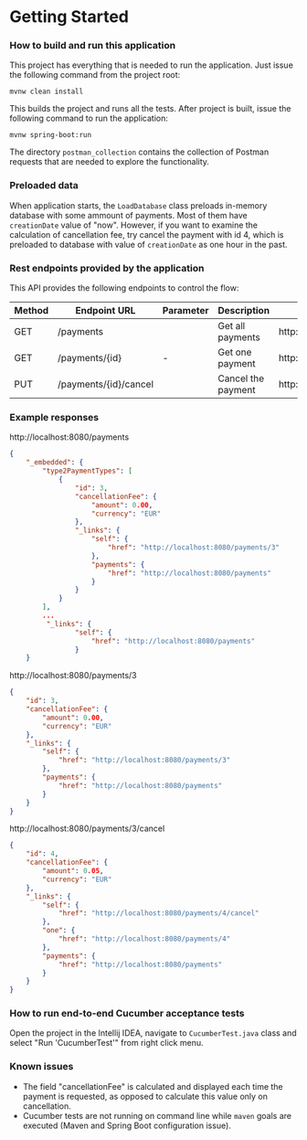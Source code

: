 # Getting Started

### How to build and run this application

This project has everything that is needed to run the application. Just issue the following command
from the project root:

```shell script
mvnw clean install
```
This builds the project and runs all the tests. After project is built, issue the following command to
run the application:
```shell script
mvnw spring-boot:run
```

The directory ```postman_collection``` contains the collection of Postman requests that are needed to 
explore the functionality. 

### Preloaded data
When application starts, the ```LoadDatabase``` class preloads in-memory database with some ammount of payments. Most
of them have ```creationDate``` value of "now". However, if you want to examine the calculation of cancellation fee,
try cancel the payment with id 4, which is preloaded to database with value of ```creationDate``` as one hour in the past.

### Rest endpoints provided by the application
This API provides the following endpoints to control the flow:

|Method|Endpoint URL|Parameter  |Description|Example|
|------------|-----------|-----------|-------|-------|
|GET|/payments    |    |Get all payments|http://localhost:8080/payments   |
|GET|/payments/{id} | -  |Get one payment|http://localhost:8080/payments/1|
|PUT|/payments/{id}/cancel  | |Cancel the payment|http://localhost:8080/payments/1/cancel  |

### Example responses
http://localhost:8080/payments
```json
{
    "_embedded": {
        "type2PaymentTypes": [
            {
                "id": 3,
                "cancellationFee": {
                    "amount": 0.00,
                    "currency": "EUR"
                },
                "_links": {
                    "self": {
                        "href": "http://localhost:8080/payments/3"
                    },
                    "payments": {
                        "href": "http://localhost:8080/payments"
                    }
                }
            }
        ],
        ...
         "_links": {
                "self": {
                    "href": "http://localhost:8080/payments"
                }
    }
```
http://localhost:8080/payments/3
```json
{
    "id": 3,
    "cancellationFee": {
        "amount": 0.00,
        "currency": "EUR"
    },
    "_links": {
        "self": {
            "href": "http://localhost:8080/payments/3"
        },
        "payments": {
            "href": "http://localhost:8080/payments"
        }
    }
}
```
http://localhost:8080/payments/3/cancel
```json
{
    "id": 4,
    "cancellationFee": {
        "amount": 0.05,
        "currency": "EUR"
    },
    "_links": {
        "self": {
            "href": "http://localhost:8080/payments/4/cancel"
        },
        "one": {
            "href": "http://localhost:8080/payments/4"
        },
        "payments": {
            "href": "http://localhost:8080/payments"
        }
    }
}
```
### How to run end-to-end Cucumber acceptance tests
Open the project in the Intellij IDEA, navigate to ```CucumberTest.java``` class and select "Run 'CucumberTest'" from right click menu.

### Known issues 
 - The field "cancellationFee" is calculated and displayed each time the payment is requested, as opposed to 
 calculate this value only on cancellation.
 - Cucumber tests are not running on command line while ```maven``` goals are executed (Maven and Spring Boot configuration issue).
